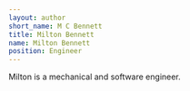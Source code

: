 ```yaml
---
layout: author
short_name: M C Bennett
title: Milton Bennett
name: Milton Bennett
position: Engineer
---
```


Milton is a mechanical and software engineer.
